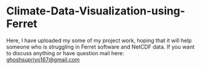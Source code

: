 # Climate-Data-Visualization-using-Ferret

Here, I have uploaded my some of my project work, hoping that it will help someone who is struggling in Ferret software and NetCDF data. 
If you want to discuss anything or have question mail here: ghoshsupriyo167@gmail.com
